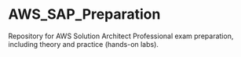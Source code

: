 # AWS_SAP_Preparation

Repository for AWS Solution Architect Professional exam preparation, including theory and practice (hands-on labs).
